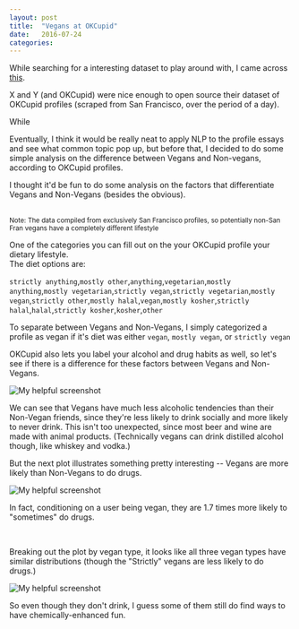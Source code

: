 ```yaml
---
layout: post
title:  "Vegans at OKCupid"
date:   2016-07-24
categories: 
---
```


While searching for a interesting dataset to play around with, I came across 
<a href="https://github.com/rudeboybert/JSE_OkCupid">this</a>.

X and Y (and OKCupid) were nice enough to open source their dataset of OKCupid profiles (scraped from San Francisco, over the period of a day).

While 

Eventually, I think it would be really neat to apply NLP to the profile essays and see what common topic pop up, but before that, I decided to do some simple analysis on the difference between Vegans and Non-vegans, according to OKCupid profiles.

I thought it'd be fun to do some analysis on the factors that differentiate Vegans and Non-Vegans (besides the obvious).

<br>
<small>Note: The data compiled from exclusively San Francisco profiles, so potentially non-San Fran vegans have a completely different lifestyle</small>
<br>

One of the categories you can fill out on the your OKCupid profile your dietary lifestyle.<br>
The diet options are:

`strictly anything`,`mostly other`,`anything`,`vegetarian`,`mostly anything`,`mostly vegetarian`,`strictly vegan`,`strictly vegetarian`,`mostly vegan`,`strictly other`,`mostly halal`,`vegan`,`mostly kosher`,`strictly halal`,`halal`,`strictly kosher`,`kosher`,`other`

To separate between Vegans and Non-Vegans, I simply categorized a profile as vegan if it's diet was either `vegan`, `mostly vegan`, or `strictly vegan`

OKCupid also lets you label your alcohol and drug habits as well, so let's see if there is a difference for these factors between Vegans and Non-Vegans.

![My helpful screenshot](/assets/vegan_drinking.png)

We can see that Vegans have much less alcoholic tendencies than their Non-Vegan friends, since they're less likely to drink socially and more likely to never drink. 
This isn't too unexpected, since most beer and wine are made with animal products.
(Technically vegans can drink distilled alcohol though, like whiskey and vodka.)


But the next plot illustrates something pretty interesting -- Vegans are more likely than Non-Vegans to do drugs. 


![My helpful screenshot](/assets/vegan_drug.png)

In fact, conditioning on a user being vegan, they are 1.7 times more likely to "sometimes" do drugs. 

<br>

Breaking out the plot by vegan type, it looks like all three vegan types have  similar distributions (though the "Strictly" vegans are less likely to do drugs.)

![My helpful screenshot](/assets/vegan_drug_type.png)



So even though they don't drink, I guess some of them still do find ways to have chemically-enhanced fun.


